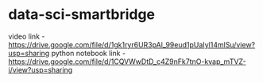 # data-sci-smartbridge
video link - https://drive.google.com/file/d/1gk1ryr6UR3pAl_99eud1pUaIyl14mlSu/view?usp=sharing
python notebook link - https://drive.google.com/file/d/1CQVWwDtD_c4Z9nFk7tnO-kvap_mTVZ-i/view?usp=sharing
